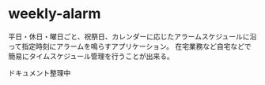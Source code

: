 # weekly-alarm

平日・休日・曜日ごと、祝祭日、カレンダーに応じたアラームスケジュールに沿って指定時刻にアラームを鳴らすアプリケーション。
在宅業務など自宅などで簡易にタイムスケジュール管理を行うことが出来る。

ドキュメント整理中
